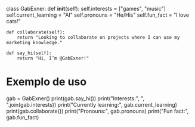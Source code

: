 class GabExner:
    def __init__(self):
        self.interests = ["games", "music"]
        self.current_learning = "AI"
        self.pronouns = "He/His"
        self.fun_fact = "I love cats!"

    def collaborate(self):
        return "Looking to collaborate on projects where I can use my marketing knowledge."

    def say_hi(self):
        return "Hi, I’m @GabExner!"

# Exemplo de uso
gab = GabExner()
print(gab.say_hi())
print("Interests:", ", ".join(gab.interests))
print("Currently learning:", gab.current_learning)
print(gab.collaborate())
print("Pronouns:", gab.pronouns)
print("Fun fact:", gab.fun_fact)
